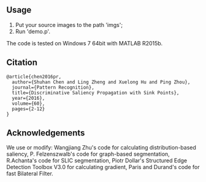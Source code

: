 Usage
---
1) Put your source images to the path 'imgs'; <br>
2) Run 'demo.p'. <br>


The code is tested on Windows 7 64bit with MATLAB R2015b.

Citation
---
```
@article{chen2016pr, 
  author={Shuhan Chen and Ling Zheng and Xuelong Hu and Ping Zhou}, 
  journal={Pattern Recognition}, 
  title={Discriminative Saliency Propagation with Sink Points}, 
  year={2016}, 
  volume={60},
  pages={2-12} 
}
```

Acknowledgements
---
We use or modify: 
Wangjiang Zhu's code for calculating distribution-based saliency,
P. Felzenszwalb's code for graph-based segmentation,
R.Achanta's code for SLIC segmentation,
Piotr Dollar's Structured Edge Detection Toolbox V3.0 for calculating gradient,
Paris and Durand's code for fast Bilateral Filter.
